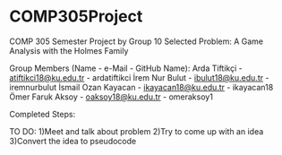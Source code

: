 # COMP305Project
COMP 305 Semester Project by Group 10
Selected Problem: A Game Analysis with the Holmes Family

Group Members (Name - e-Mail - GitHub Name):
Arda Tiftikçi - atiftikci18@ku.edu.tr - ardatiftikci
İrem Nur Bulut - ibulut18@ku.edu.tr - iremnurbulut
İsmail Ozan Kayacan - ikayacan18@ku.edu.tr - ikayacan18
Ömer Faruk Aksoy - oaksoy18@ku.edu.tr - omeraksoy1


Completed Steps:

TO DO:
1)Meet and talk about problem
2)Try to come up with an idea
3)Convert the idea to pseudocode
